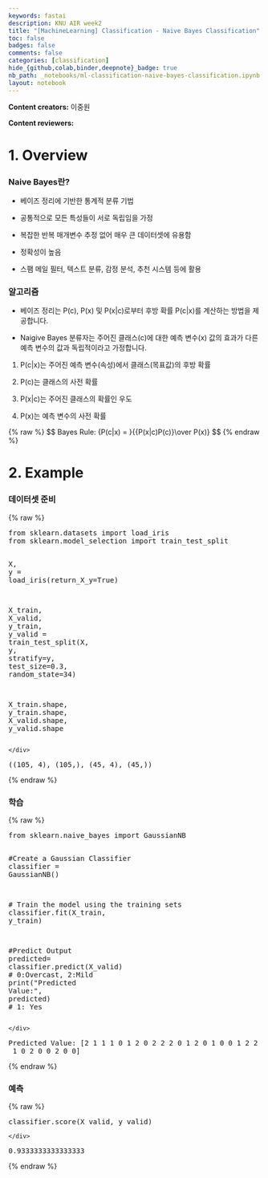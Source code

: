 ```yaml
---
keywords: fastai
description: KNU AIR week2
title: "[MachineLearning] Classification - Naive Bayes Classification"
toc: false
badges: false
comments: false
categories: [classification]
hide_{github,colab,binder,deepnote}_badge: true
nb_path: _notebooks/ml-classification-naive-bayes-classification.ipynb
layout: notebook
---
```


<!--
#################################################
### THIS FILE WAS AUTOGENERATED! DO NOT EDIT! ###
#################################################
# file to edit: _notebooks/ml-classification-naive-bayes-classification.ipynb
-->

<div class="container" id="notebook-container">
        
<div class="cell border-box-sizing text_cell rendered"><div class="inner_cell">
<div class="text_cell_render border-box-sizing rendered_html">
<p><strong>Content creators:</strong> 이중원</p>
<p><strong>Content reviewers:</strong></p>

</div>
</div>
</div>
<div class="cell border-box-sizing text_cell rendered"><div class="inner_cell">
<div class="text_cell_render border-box-sizing rendered_html">
<h1 id="1.-Overview">1. Overview<a class="anchor-link" href="#1.-Overview"> </a></h1>
</div>
</div>
</div>
<div class="cell border-box-sizing text_cell rendered"><div class="inner_cell">
<div class="text_cell_render border-box-sizing rendered_html">
<h3 id="Naive-Bayes&#46976;?">Naive Bayes&#46976;?<a class="anchor-link" href="#Naive-Bayes&#46976;?"> </a></h3><ul>
<li><p>베이즈 정리에 기반한 통계적 분류 기법</p>
</li>
<li><p>공통적으로 모든 특성들이 서로 독립임을 가정</p>
</li>
<li><p>복잡한 반복 매개변수 추정 없어 매우 큰 데이터셋에 유용함</p>
</li>
<li><p>정확성이 높음</p>
</li>
<li><p>스팸 메일 필터, 텍스트 분류, 감정 분석, 추천 시스템 등에 활용</p>
</li>
</ul>
<h3 id="&#50508;&#44256;&#47532;&#51608;">&#50508;&#44256;&#47532;&#51608;<a class="anchor-link" href="#&#50508;&#44256;&#47532;&#51608;"> </a></h3><ul>
<li><p>베이즈 정리는 P(c), P(x) 및 P(x|c)로부터 후방 확률 P(c|x)를 계산하는 방법을 제공합니다.</p>
</li>
<li><p>Naigive Bayes 분류자는 주어진 클래스(c)에 대한 예측 변수(x) 값의 효과가 다른 예측 변수의 값과 독립적이라고 가정합니다.</p>
</li>
</ul>
<ol>
<li><p>P(c|x)는 주어진 예측 변수(속성)에서 클래스(목표값)의 후방 확률</p>
</li>
<li><p>P(c)는 클래스의 사전 확률</p>
</li>
<li><p>P(x|c)는 주어진 클래스의 확률인 우도</p>
</li>
<li><p>P(x)는 예측 변수의 사전 확률</p>
</li>
</ol>

</div>
</div>
</div>
<div class="cell border-box-sizing text_cell rendered"><div class="inner_cell">
<div class="text_cell_render border-box-sizing rendered_html">
<p>{% raw %}
$$  Bayes Rule: {P(c|x) = }{{P(x|c)P(c)}\over P(x)} $$
{% endraw %}</p>

</div>
</div>
</div>
<div class="cell border-box-sizing text_cell rendered"><div class="inner_cell">
<div class="text_cell_render border-box-sizing rendered_html">
<h1 id="2.-Example">2. Example<a class="anchor-link" href="#2.-Example"> </a></h1>
</div>
</div>
</div>
<div class="cell border-box-sizing text_cell rendered"><div class="inner_cell">
<div class="text_cell_render border-box-sizing rendered_html">
<h3 id="&#45936;&#51060;&#53552;&#49483;-&#51456;&#48708;">&#45936;&#51060;&#53552;&#49483; &#51456;&#48708;<a class="anchor-link" href="#&#45936;&#51060;&#53552;&#49483;-&#51456;&#48708;"> </a></h3>
</div>
</div>
</div>
    {% raw %}
    
<div class="cell border-box-sizing code_cell rendered">
<div class="input">

<div class="inner_cell">
    <div class="input_area">
<div class=" highlight hl-ipython3"><pre><span></span><span class="kn">from</span> <span class="nn">sklearn.datasets</span> <span class="kn">import</span> <span class="n">load_iris</span>
<span class="kn">from</span> <span class="nn">sklearn.model_selection</span> <span class="kn">import</span> <span class="n">train_test_split</span>

<span class="n">X</span><span class="p">,</span> <span class="n">y</span> <span class="o">=</span> <span class="n">load_iris</span><span class="p">(</span><span class="n">return_X_y</span><span class="o">=</span><span class="kc">True</span><span class="p">)</span>

<span class="n">X_train</span><span class="p">,</span> <span class="n">X_valid</span><span class="p">,</span> <span class="n">y_train</span><span class="p">,</span> <span class="n">y_valid</span> <span class="o">=</span> <span class="n">train_test_split</span><span class="p">(</span><span class="n">X</span><span class="p">,</span> <span class="n">y</span><span class="p">,</span> <span class="n">stratify</span><span class="o">=</span><span class="n">y</span><span class="p">,</span> <span class="n">test_size</span><span class="o">=</span><span class="mf">0.3</span><span class="p">,</span> <span class="n">random_state</span><span class="o">=</span><span class="mi">34</span><span class="p">)</span>

<span class="n">X_train</span><span class="o">.</span><span class="n">shape</span><span class="p">,</span> <span class="n">y_train</span><span class="o">.</span><span class="n">shape</span><span class="p">,</span> <span class="n">X_valid</span><span class="o">.</span><span class="n">shape</span><span class="p">,</span> <span class="n">y_valid</span><span class="o">.</span><span class="n">shape</span>
</pre></div>

    </div>
</div>
</div>

<div class="output_wrapper">
<div class="output">

<div class="output_area">



<div class="output_text output_subarea output_execute_result">
<pre>((105, 4), (105,), (45, 4), (45,))</pre>
</div>

</div>

</div>
</div>

</div>
    {% endraw %}

<div class="cell border-box-sizing text_cell rendered"><div class="inner_cell">
<div class="text_cell_render border-box-sizing rendered_html">
<h3 id="&#54617;&#49845;">&#54617;&#49845;<a class="anchor-link" href="#&#54617;&#49845;"> </a></h3>
</div>
</div>
</div>
    {% raw %}
    
<div class="cell border-box-sizing code_cell rendered">
<div class="input">

<div class="inner_cell">
    <div class="input_area">
<div class=" highlight hl-ipython3"><pre><span></span><span class="kn">from</span> <span class="nn">sklearn.naive_bayes</span> <span class="kn">import</span> <span class="n">GaussianNB</span>

<span class="c1">#Create a Gaussian Classifier</span>
<span class="n">classifier</span> <span class="o">=</span> <span class="n">GaussianNB</span><span class="p">()</span>

<span class="c1"># Train the model using the training sets</span>
<span class="n">classifier</span><span class="o">.</span><span class="n">fit</span><span class="p">(</span><span class="n">X_train</span><span class="p">,</span> <span class="n">y_train</span><span class="p">)</span>

<span class="c1">#Predict Output</span>
<span class="n">predicted</span><span class="o">=</span> <span class="n">classifier</span><span class="o">.</span><span class="n">predict</span><span class="p">(</span><span class="n">X_valid</span><span class="p">)</span> <span class="c1"># 0:Overcast, 2:Mild</span>
<span class="nb">print</span><span class="p">(</span><span class="s2">&quot;Predicted Value:&quot;</span><span class="p">,</span> <span class="n">predicted</span><span class="p">)</span> <span class="c1"># 1: Yes</span>
</pre></div>

    </div>
</div>
</div>

<div class="output_wrapper">
<div class="output">

<div class="output_area">

<div class="output_subarea output_stream output_stdout output_text">
<pre>Predicted Value: [2 1 1 1 0 1 2 0 2 2 2 0 1 2 0 1 0 0 1 2 2 0 1 1 2 1 1 1 1 1 0 0 1 2 2 0 2
 1 0 2 0 0 2 0 0]
</pre>
</div>
</div>

</div>
</div>

</div>
    {% endraw %}

<div class="cell border-box-sizing text_cell rendered"><div class="inner_cell">
<div class="text_cell_render border-box-sizing rendered_html">
<h3 id="&#50696;&#52769;">&#50696;&#52769;<a class="anchor-link" href="#&#50696;&#52769;"> </a></h3>
</div>
</div>
</div>
    {% raw %}
    
<div class="cell border-box-sizing code_cell rendered">
<div class="input">

<div class="inner_cell">
    <div class="input_area">
<div class=" highlight hl-ipython3"><pre><span></span><span class="n">classifier</span><span class="o">.</span><span class="n">score</span><span class="p">(</span><span class="n">X_valid</span><span class="p">,</span> <span class="n">y_valid</span><span class="p">)</span>
</pre></div>

    </div>
</div>
</div>

<div class="output_wrapper">
<div class="output">

<div class="output_area">



<div class="output_text output_subarea output_execute_result">
<pre>0.9333333333333333</pre>
</div>

</div>

</div>
</div>

</div>
    {% endraw %}

</div>
 

